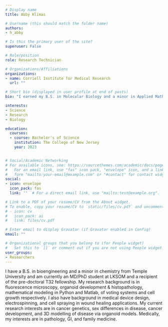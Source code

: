 ```yaml
---
# Display name
title: Abby Klimas

# Username (this should match the folder name)
authors:
- h_abby

# Is this the primary user of the site?
superuser: False

# Role/position
role: Research Technician

# Organizations/Affiliations
organizations:
- name: Corriell Institute for Medical Research
  url: ""

# Short bio (displayed in user profile at end of posts)
bio: "I earned my B.S. in Molecular Biology and a minor in Applied Mathematics from The College of New Jersey, where I first started my research career. As an undergraduate, I studied neurodegeneration and infertility in C. elegans using confocal and fluorescence microscopy techniques. I also completed an internship at the University of Miami Miller School of Medicine where I was an NIH funded CREATE scholar and studied the epigenetics of Acute Myeloid Leukemia using human cell lines as well as mouse models. Furthermore, I have professional experience as a Laboratory Assistant at Rutgers-New Brunswick. My current research interests are cancer epigenetics, stem cell epigenetics, cancer treatments, sex differences in cancer, and X chromosome inactivation. Outside of the lab I like to crochet, sculpt, paint, and play video games. "

interests:
- Science
- Research
- Biology

education: 
  courses:
  - course: Bachelor's of Science
    institution: The College of New Jersey
    year: 2023


# Social/Academic Networking
# For available icons, see: https://sourcethemes.com/academic/docs/page-builder/#icons
#   For an email link, use "fas" icon pack, "envelope" icon, and a link in the
#   form "mailto:your-email@example.com" or "#contact" for contact widget.
social:
- icon: envelope
  icon_pack: fas
  link: ''  # For a direct email link, use "mailto:test@example.org".

# Link to a PDF of your resume/CV from the About widget.
# To enable, copy your resume/CV to `static/files/cv.pdf` and uncomment the lines below.
# - icon: cv
#   icon_pack: ai
#   link: files/cv.pdf

# Enter email to display Gravatar (if Gravatar enabled in Config)
email: ""

# Organizational groups that you belong to (for People widget)
#   Set this to `[]` or comment out if you are not using People widget.
user_groups:
- Researchers
---
```

I have a B.S. in bioengineering and a minor in chemistry from Temple University and am currently an MD/PhD student at LKSOM and a recipient of the pre-doctoral T32 fellowship. My research background is in fluorescence microscopy, organoid development & histopathology, mathematical modeling in Python and Matlab, of voting systems and cell growth respectively. I also have background in medical device design, electrospinning, and cell spraying in wound healing applications. My current research interests are in cancer genetics, sex differences in disease, cancer development, and 3D modelling of disease via organoid models. Medically, my interests are in pathology, GI, and family medicine.
